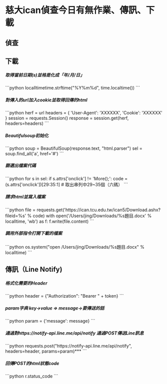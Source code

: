 <h1>慈大ican偵查今日有無作業、傳訊、下載</h1>
<h2>偵查</h2>



<h2>下載</h2>

<h5>取得當前日期(s)並格是化成「年/月/日」</h5>
```python
localltimetime.strftime("%Y%m%d", time.localtime())
```
<h5>對傳入的url加入cookie並取得回傳的html</h5>
```python
herf = url
headers = {
    'User-Agent': 'XXXXXX',
    'Cookie': 'XXXXXX'
}
session = requests.Session()
response = session.get(herf, headers=headers)
```
<h5>Beautifulsoup初始化</h5>
```python
soup = BeautifulSoup(response.text, "html.parser")
sel = soup.find_all('a', href='#')
```
<h5>篩選出檔案代碼</h5>
```python
for s in sel:
    if s.attrs['onclick'] != 'More();':  
        code = (s.attrs['onclick'])[29:35:1] # 取出串列中29~35個（六碼）
```
<h5>請求html並寫入檔案</h5>
```python
file = requests.get('https://ican.tcu.edu.tw/ican5/Download.ashx?fileid=%s' % code)
    with open('/Users/jing/Downloads/%s題目.docx' % localltime, 'wb') as f:  
        f.write(file.content)
```
<h5>調用外部指令打開下載的檔案</h5>
```python
os.system("open /Users/jing/Downloads/%s題目.docx" % localltime)
```


<h2>傳訊（Line Notify)</h2>
<h5>格式化需要的Header</h5>
```python
header = {"Authorization": "Bearer " + token}
```
<h5>param字典 key->value => message->要傳送的話</h5>
```python
param = {'message': message}
```
<h5>通過對https://notify-api.line.me/api/notify 通過POST傳送Line訊息</h5>
```python
requests.post("https://notify-api.line.me/api/notify", headers=header, params=param)***  
```
<h5>回傳POST的html狀態code</h5>
```python
r.status_code
```